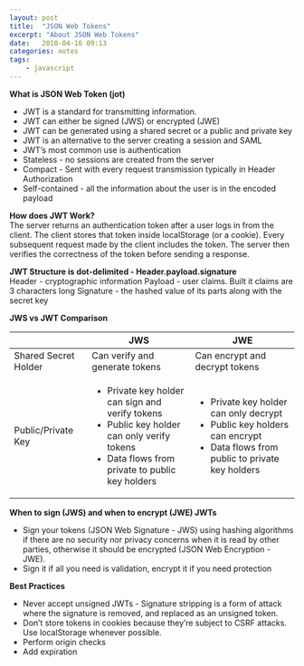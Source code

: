 ```yaml
---
layout: post
title:  "JSON Web Tokens"
excerpt: "About JSON Web Tokens"
date:   2018-04-16 09:13
categories: notes
tags:
    - javascript
---
```


**What is JSON Web Token (jot)**  
* JWT is a standard for transmitting information.  
* JWT can either be signed (JWS) or encrypted (JWE)
* JWT can be generated using a shared secret or a public and private key
* JWT is an alternative to the server creating a session and SAML
* JWT’s most common use is authentication
* Stateless - no sessions are created from the server
* Compact - Sent with every request transmission typically in Header Authorization
* Self-contained - all the information about the user is in the encoded payload

**How does JWT Work?**  
The server returns an authentication token after a user logs in from the client.  The client stores that token inside localStorage (or a cookie).  Every subsequent request made by the client includes the token.  The server then verifies the correctness of the token before sending a response.

**JWT Structure is dot-delimited - Header.payload.signature**   
Header - cryptographic information
Payload - user claims. Built it claims are 3 characters long 
Signature - the hashed value of its parts along with the secret key

**JWS vs JWT Comparison**  
<table class="table">
  <thead>
    <tr>
      <th></th>
      <th>JWS</th>
      <th>JWE</th>
    </tr>
  </thead>
  <tbody>
    <tr>
      <td>Shared Secret Holder</td>
      <td>Can verify and generate tokens</td>
      <td>Can encrypt and decrypt tokens</td>
    </tr>
    <tr>
      <td>Public/Private Key</td>
      <td>
        <ul>
            <li>Private key holder can sign and verify tokens</li>
            <li>Public key holder can only verify tokens</li>
            <li>Data flows from private to public key holders</li>
        </ul>
      </td>
      <td>
        <ul>
            <li>Private key holder can only decrypt</li>
            <li>Public key holders can encrypt</li>
            <li>Data flows from public to private key holders</li>
        </ul>
      </td>
    </tr>
  </tbody>
</table>


**When to sign (JWS) and when to encrypt (JWE) JWTs**  
* Sign your tokens (JSON Web Signature - JWS) using hashing algorithms if there are no security nor privacy concerns when it is read by other parties, otherwise it should be encrypted (JSON Web Encryption - JWE).
* Sign it if all you need is validation, encrypt it if you need protection

**Best Practices**  
* Never accept unsigned JWTs - Signature stripping is a form of attack where the signature is removed, and replaced as an unsigned token.
* Don’t store tokens in cookies because they’re subject to CSRF attacks. Use localStorage whenever possible.
* Perform origin checks
* Add expiration
